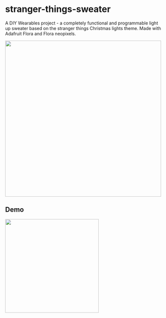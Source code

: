 # stranger-things-sweater
A DIY Wearables project - a completely functional and programmable light up sweater based on the stranger things Christmas lights theme. 
Made with Adafruit Flora and Flora neopixels.

<img src='/images/sweater_message.gif' width=500px />

## Demo

<img src='/images/sweater_wipe.gif' width=300px />



